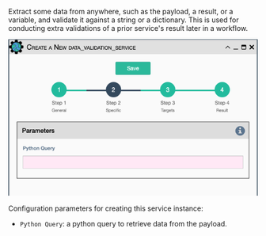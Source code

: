 Extract some data from anywhere, such as the payload, a result, or a variable,
and validate it against a string or a dictionary. This is used for conducting
extra validations of a prior service's result later in a workflow.

![Data Validation Service](../../_static/automation/builtin_service_types/data_validation.png)

Configuration parameters for creating this service instance:

-   `Python Query`: a python query to retrieve data from the payload.